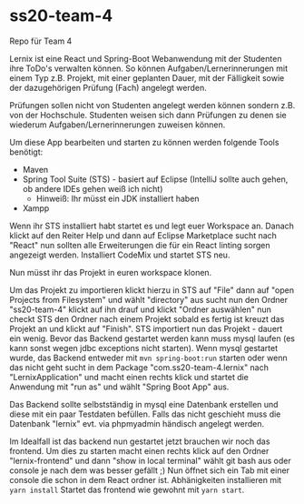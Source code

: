 # ss20-team-4

Repo für Team 4

Lernix ist eine React und Spring-Boot Webanwendung mit der Studenten ihre ToDo's verwalten können.
So können Aufgaben/Lernerinnerungen mit einem Typ z.B. Projekt, mit einer geplanten Dauer, mit der Fälligkeit sowie der dazugehörigen Prüfung (Fach) angelegt werden. 

Prüfungen sollen nicht von Studenten angelegt werden können sondern z.B. von der Hochschule.
Studenten weisen sich dann Prüfungen zu denen sie wiederum Aufgaben/Lernerinnerungen zuweisen können.

Um diese App bearbeiten und starten zu können werden folgende Tools benötigt:

* Maven
* Spring Tool Suite (STS) - basiert auf Eclipse (IntelliJ sollte auch gehen, ob andere IDEs gehen weiß ich nicht)
    * Hinweiß: Ihr müsst ein JDK installiert haben
* Xampp


Wenn ihr STS installiert habt startet es und legt euer Workspace an.
Danach klickt auf den Reiter Help 
und dann auf Eclipse Marketplace sucht nach "React" nun sollten alle Erweiterungen
die für ein React linting sorgen angezeigt werden. Installiert CodeMix und startet STS neu.

Nun müsst ihr das Projekt in euren workspace klonen. 

Um das Projekt zu importieren klickt hierzu in STS auf "File" dann auf "open Projects from Filesystem"
und wählt "directory" aus sucht nun den Ordner "ss20-team-4" klickt auf ihn drauf und klickt "Ordner auswählen"
nun checkt STS den Ordner nach einem Projekt sobald es fertig ist kreuzt das Projekt an und klickt auf "Finish".
STS importiert nun das Projekt - dauert ein wenig.
Bevor das Backend gestartet werden kann muss mysql laufen (es kann sonst wegen jdbc exceptions nicht starten).
Wenn mysql gestartet wurde, das Backend entweder mit `mvn spring-boot:run` starten oder wenn das nicht geht sucht in dem Package "com.ss20-team-4.lernix" nach "LernixApplication"
und macht einen rechts klick und startet die Anwendung mit "run as" und wählt "Spring Boot App" aus.

Das Backend sollte selbstständig in mysql eine Datenbank erstellen und diese mit ein paar Testdaten befüllen.
Falls das nicht geschieht muss die Datenbank "lernix" evt. via phpmyadmin händisch angelegt werden.

Im Idealfall ist das backend nun gestartet jetzt brauchen wir noch das frontend.
Um dies zu starten macht einen rechts klick auf den Ordner "lernix-frontend" und dann "show in local terminal"
wählt git bash aus oder console je nach dem was besser gefällt ;)
Nun öffnet sich ein Tab mit einer console die schon in dem React ordner ist.
Abhänigkeiten installieren mit `yarn install`
Startet das frontend wie gewohnt mit `yarn start`.
